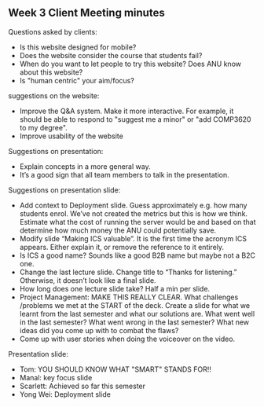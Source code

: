 ## Week 3 Client Meeting minutes

Questions asked by clients:

*	Is this website designed for mobile?
*	Does the website consider the course that students fail?   
*	When do you want to let people to try this website? Does ANU know about this website? 
*	Is "human centric" your aim/focus? 

suggestions on the website: 

*	Improve the Q&A system. Make it more interactive. For example, it should be able to respond to "suggest me a minor" or "add COMP3620 to my degree".
*	Improve usability of the website 

Suggestions on presentation:

*	Explain concepts in a more general way.
*	It’s a good sign that all team members to talk in the presentation. 

Suggestions on presentation slide: 

*	Add context to Deployment slide. Guess approximately e.g. how many students enrol. We’ve not created the metrics but this is how we think. Estimate what the cost of running the server would be and based on that determine how much money the ANU could potentially save. 
*	Modify slide “Making ICS valuable”. It is the first time the acronym ICS appears. Either explain it, or remove the reference to it entirely.
*	Is ICS a good name? Sounds like a good B2B name but maybe not a B2C one.  
*	Change the last lecture slide. Change title to “Thanks for listening.” Otherwise, it doesn’t look like a final slide.    
*	How long does one lecture slide take? Half a min per slide. 
*	Project Management: MAKE THIS REALLY CLEAR. What challenges /problems we met at the START of the deck. Create a slide for what we learnt from the last semester and what our solutions are. What went well in the last semester? What went wrong in the last semester? What new ideas did you come up with to combat the flaws?
*	Come up with user stories when doing the voiceover on the video.

Presentation slide: 

*	Tom: YOU SHOULD KNOW WHAT "SMART" STANDS FOR!! 
*	Manal: key focus slide
*	Scarlett: Achieved so far this semester
*	Yong Wei: Deployment slide












